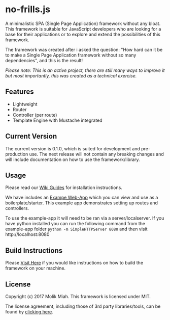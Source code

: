 no-frills.js
============
A minimalistic SPA (Single Page Application) framework without any bloat. This framework is suitable for JavaScript developers who are looking for a base for their applications or to explore and extend the possibilities of this framework.

The framework was created after i asked the question: "How hard can it be to make a Single Page Application framework without so many dependencies", and this is the result!

*Please note: This is an active project, there are still many ways to improve it but most importantly, this was created as a technical exercise.*

## Features
* Lightweight
* Router
* Controller (per route)
* Template Engine with Mustache integrated

## Current Version
The current version is 0.1.0, which is suited for development and pre-production use.
The next release will not contain any breaking changes and will include documentation on how to use the framework/library.

## Usage
Please read our [Wiki Guides](https://github.com/molikmiah/no-frills/wiki) for installation instructions.

We have includes an [Exampe Web-App](https://github.com/molikmiah/no-frills/tree/master/example-app) which you can view and use as a boilerplate/starter. This example app demonstrates setting up routes and controllers.

To use the example-app it will need to be ran via a server/localserver. If you have python installed you can run the following command from the example-app folder `python -m SimpleHTTPServer 8080` and then visit http://localhost:8080

## Build Instructions
Please [Visit Here](https://github.com/molikmiah/no-frills/wiki/6.-Build-Instructions) if you would like instructions on how to build the framework on your machine.

## License
Copyright (c) 2017 Molik Miah.
This framework is licensed under MIT.

The license agreement, including those of 3rd party libraries/tools, can be found by [clicking here](https://github.com/molikmiah/no-frills/blob/master/LICENSE.md).
